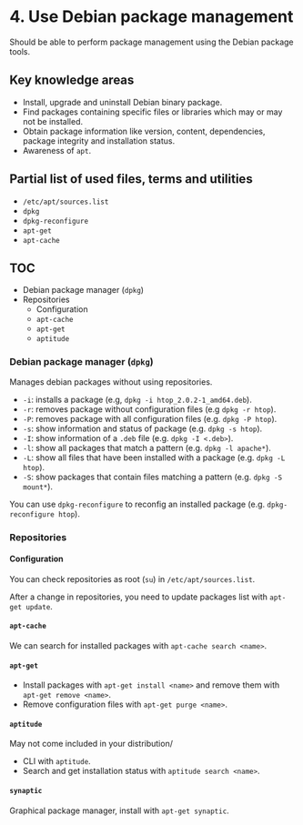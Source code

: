 # 4. Use Debian package management

Should be able to perform package management using the Debian package tools.

## Key knowledge areas

* Install, upgrade and uninstall Debian binary package.
* Find packages containing specific files or libraries which may or may not be installed.
* Obtain package information like version, content, dependencies, package integrity and installation status.
* Awareness of `apt`.

## Partial list of used files, terms and utilities

* `/etc/apt/sources.list`
* `dpkg`
* `dpkg-reconfigure`
* `apt-get`
* `apt-cache`

## TOC

* Debian package manager (`dpkg`)
* Repositories
  * Configuration
  * `apt-cache`
  * `apt-get`
  * `aptitude`

### Debian package manager (`dpkg`)

Manages debian packages without using repositories.

* `-i`: installs a package (e.g, `dpkg -i htop_2.0.2-1_amd64.deb`).
* `-r`: removes package without configuration files (e.g `dpkg -r htop`).
* `-P`: removes package with all configuration files (e.g. `dpkg -P htop`).
* `-s`: show information and status of package (e.g. `dpkg -s htop`).
* `-I`: show information of a `.deb` file (e.g. `dpkg -I <.deb>`).
* `-l`: show all packages that match a pattern (e.g. `dpkg -l apache*`).
* `-L`: show all files that have been installed with a package (e.g. `dpkg -L htop`).
* `-S`: show packages that contain files matching a pattern (e.g. `dpkg -S mount*`).

You can use `dpkg-reconfigure` to reconfig an installed package (e.g. `dpkg-reconfigure htop`).

### Repositories

#### Configuration

You can check repositories as root (`su`) in `/etc/apt/sources.list`.

After a change in repositories, you need to update packages list with `apt-get update`.

#### `apt-cache`

We can search for installed packages with `apt-cache search <name>`.

#### `apt-get`

* Install packages with `apt-get install <name>` and remove them with `apt-get remove <name>`.
* Remove configuration files with `apt-get purge <name>`.

#### `aptitude`

May not come included in your distribution/

* CLI with `aptitude`.
* Search and get installation status with `aptitude search <name>`.

#### `synaptic`

Graphical package manager, install with `apt-get synaptic`.
